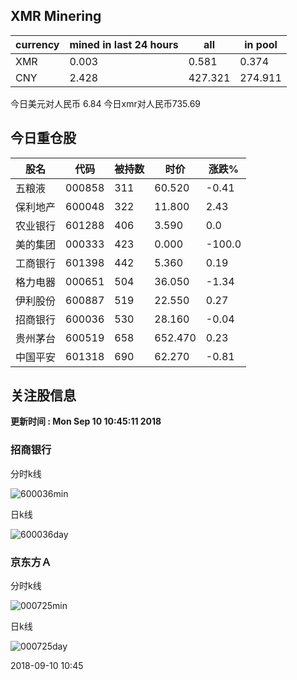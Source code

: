 ## XMR Minering

|currency|mined in last 24 hours|all|in pool|
|---|---|---|---|
|XMR|0.003|0.581|0.374|
|CNY|2.428|427.321|274.911|

今日美元对人民币 6.84	今日xmr对人民币735.69


## 今日重仓股 

|股名|代码|被持数|时价|涨跌%|
|---|---|---|---|---|
|五粮液|000858|311|60.520|-0.41|
|保利地产|600048|322|11.800|2.43|
|农业银行|601288|406|3.590|0.0|
|美的集团|000333|423|0.000|-100.0|
|工商银行|601398|442|5.360|0.19|
|格力电器|000651|504|36.050|-1.34|
|伊利股份|600887|519|22.550|0.27|
|招商银行|600036|530|28.160|-0.04|
|贵州茅台|600519|658|652.470|0.23|
|中国平安|601318|690|62.270|-0.81|

## 关注股信息
**更新时间 : Mon Sep 10 10:45:11 2018**
### 招商银行 
分时k线

![600036min](http://image.sinajs.cn/newchart/min/n/sh600036.gif)

日k线

![600036day](http://image.sinajs.cn/newchart/daily/n/sh600036.gif)

### 京东方Ａ 
分时k线

![000725min](http://image.sinajs.cn/newchart/min/n/sz000725.gif)

日k线

![000725day](http://image.sinajs.cn/newchart/daily/n/sz000725.gif)

2018-09-10 10:45